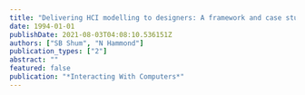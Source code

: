 ```yaml
---
title: "Delivering HCI modelling to designers: A framework and case study of cognitive modelling"
date: 1994-01-01
publishDate: 2021-08-03T04:08:10.536151Z
authors: ["SB Shum", "N Hammond"]
publication_types: ["2"]
abstract: ""
featured: false
publication: "*Interacting With Computers*"
---
```



